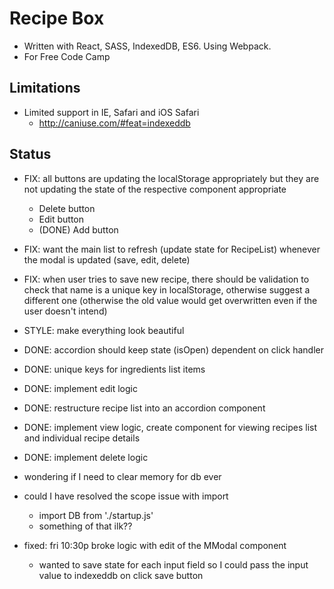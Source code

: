 # Recipe Box

* Written with React, SASS, IndexedDB, ES6. Using Webpack.
* For Free Code Camp

## Limitations

* Limited support in IE, Safari and iOS Safari
  * http://caniuse.com/#feat=indexeddb

## Status

* FIX: all buttons are updating the localStorage appropriately but they are not updating the state of the respective component appropriate
  * Delete button
  * Edit button
  * (DONE) Add button
* FIX: want the main list to refresh (update state for RecipeList) whenever the modal is updated (save, edit, delete)
* FIX: when user tries to save new recipe, there should be validation to check that name is a unique key in localStorage, otherwise suggest a different one (otherwise the old value would get overwritten even if the user doesn't intend)
* STYLE: make everything look beautiful
* DONE: accordion should keep state (isOpen) dependent on click handler
* DONE: unique keys for ingredients list items
* DONE: implement edit logic
* DONE: restructure recipe list into an accordion component
* DONE: implement view logic, create component for viewing recipes list and individual recipe details
* DONE: implement delete logic

* wondering if I need to clear memory for db ever
* could I have resolved the scope issue with import
  * import DB from './startup.js'
  * something of that ilk?? 

* fixed: fri 10:30p broke logic with edit of the MModal component
  * wanted to save state for each input field so I could pass the input value to indexeddb on click save button